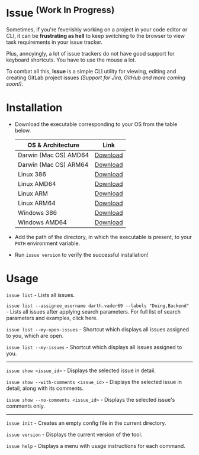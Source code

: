 # Issue <sup>(Work In Progress)</sup>
Sometimes, if you're feverishly working on a project in your code editor or CLI, it can be **frustrating as hell** to keep switching to the browser to view task requirements in your issue tracker.

Plus, annoyingly, a lot of issue trackers do not have good support for keyboard shortcuts. You have to use the mouse a lot.

To combat all this, **Issue** is a simple CLI utility for viewing, editing and creating GitLab project issues _(Support for Jira, GitHub and more coming soon!)_.

# Installation
* Download the executable corresponding to your OS from the table below.

   | OS & Architecture | Link |
   |---|---|
   |Darwin (Mac OS) AMD64| [Download](https://github.com/ArjArav98/Issue/raw/master/dist/darwin_amd64/issue) |
   |Darwin (Mac OS) ARM64| [Download](https://github.com/ArjArav98/Issue/raw/master/dist/darwin_arm64/issue) |
   |Linux 386| [Download](https://github.com/ArjArav98/Issue/raw/master/dist/linux_386/issue) |
   |Linux AMD64| [Download](https://github.com/ArjArav98/Issue/raw/master/dist/linux_amd64/issue) |
   |Linux ARM| [Download](https://github.com/ArjArav98/Issue/raw/master/dist/linux_arm/issue) |
   |Linux ARM64| [Download](https://github.com/ArjArav98/Issue/raw/master/dist/linux_arm64/issue) |
   |Windows 386| [Download](https://github.com/ArjArav98/Issue/raw/master/dist/windows_386/issue.exe) |
   |Windows AMD64| [Download](https://github.com/ArjArav98/Issue/raw/master/dist/windows_amd64/issue.exe) |

* Add the path of the directory, in which the executable is present, to your `PATH` environment variable.
* Run `issue version` to verify the successful installation!

# Usage

`issue list` - Lists all issues.

`issue list --assignee_username darth.vader69 --labels "Doing,Backend"` - Lists all issues after applying search parameters. For full list of search parameters and examples, click here.

`issue list --my-open-issues` - Shortcut which displays all issues assigned to you, which are open.

`issue list --my-issues` - Shortcut which displays all issues assigned to you.

------------

`issue show <issue_id>` - Displays the selected issue in detail.

`issue show --with-comments <issue_id>` - Displays the selected issue in detail, along with its comments.

`issue show --no-comments <issue_id>` - Displays the selected issue's comments only.

------------

`issue init` - Creates an empty config file in the current directory.

`issue version` - Displays the current version of the tool.

`issue help` - Displays a menu with usage instructions for each command.
